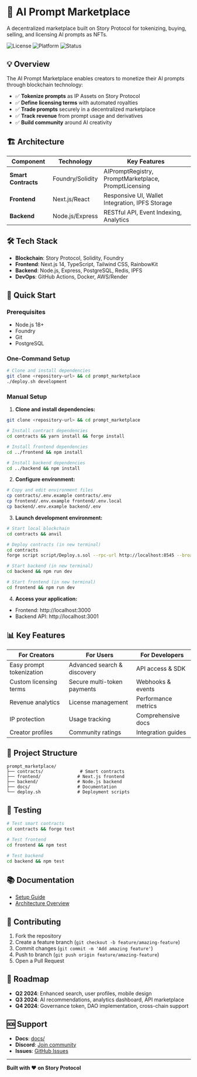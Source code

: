 # 🚀 AI Prompt Marketplace

A decentralized marketplace built on Story Protocol for tokenizing, buying, selling, and licensing AI prompts as NFTs.

![License](https://img.shields.io/badge/license-MIT-blue) ![Platform](https://img.shields.io/badge/platform-Story%20Protocol-orange) ![Status](https://img.shields.io/badge/status-Beta-green)

## 💡 Overview

The AI Prompt Marketplace enables creators to monetize their AI prompts through blockchain technology:

- ✅ **Tokenize prompts** as IP Assets on Story Protocol
- ✅ **Define licensing terms** with automated royalties
- ✅ **Trade prompts** securely in a decentralized marketplace
- ✅ **Track revenue** from prompt usage and derivatives
- ✅ **Build community** around AI creativity

## 🏗️ Architecture

| Component | Technology | Key Features |
|-----------|------------|-------------|
| **Smart Contracts** | Foundry/Solidity | AIPromptRegistry, PromptMarketplace, PromptLicensing |
| **Frontend** | Next.js/React | Responsive UI, Wallet Integration, IPFS Storage |
| **Backend** | Node.js/Express | RESTful API, Event Indexing, Analytics |

## 🛠️ Tech Stack

- **Blockchain**: Story Protocol, Solidity, Foundry
- **Frontend**: Next.js 14, TypeScript, Tailwind CSS, RainbowKit
- **Backend**: Node.js, Express, PostgreSQL, Redis, IPFS
- **DevOps**: GitHub Actions, Docker, AWS/Render

## 🚀 Quick Start

### Prerequisites
- Node.js 18+
- Foundry
- Git
- PostgreSQL

### One-Command Setup

```bash
# Clone and install dependencies
git clone <repository-url> && cd prompt_marketplace
./deploy.sh development
```

### Manual Setup

1. **Clone and install dependencies:**
```bash
git clone <repository-url> && cd prompt_marketplace

# Install contract dependencies
cd contracts && yarn install && forge install

# Install frontend dependencies
cd ../frontend && npm install

# Install backend dependencies
cd ../backend && npm install
```

2. **Configure environment:**
```bash
# Copy and edit environment files
cp contracts/.env.example contracts/.env
cp frontend/.env.example frontend/.env.local
cp backend/.env.example backend/.env
```

3. **Launch development environment:**
```bash
# Start local blockchain
cd contracts && anvil

# Deploy contracts (in new terminal)
cd contracts
forge script script/Deploy.s.sol --rpc-url http://localhost:8545 --broadcast

# Start backend (in new terminal)
cd backend && npm run dev

# Start frontend (in new terminal)
cd frontend && npm run dev
```

4. **Access your application:**
- Frontend: http://localhost:3000
- Backend API: http://localhost:3001

## 📊 Key Features

| For Creators | For Users | For Developers |
|--------------|-----------|----------------|
| Easy prompt tokenization | Advanced search & discovery | API access & SDK |
| Custom licensing terms | Secure multi-token payments | Webhooks & events |
| Revenue analytics | License management | Performance metrics |
| IP protection | Usage tracking | Comprehensive docs |
| Creator profiles | Community ratings | Integration guides |

## 📁 Project Structure

```
prompt_marketplace/
├── contracts/              # Smart contracts
├── frontend/              # Next.js frontend
├── backend/               # Node.js backend
├── docs/                  # Documentation
└── deploy.sh              # Deployment scripts
```

## 🧪 Testing

```bash
# Test smart contracts
cd contracts && forge test

# Test frontend
cd frontend && npm test

# Test backend
cd backend && npm test
```

## 📚 Documentation

- [Setup Guide](docs/SETUP.md)
- [Architecture Overview](docs/ARCHITECTURE.md)

## 🤝 Contributing

1. Fork the repository
2. Create a feature branch (`git checkout -b feature/amazing-feature`)
3. Commit changes (`git commit -m 'Add amazing feature'`)
4. Push to branch (`git push origin feature/amazing-feature`)
5. Open a Pull Request

## 📅 Roadmap

- **Q2 2024**: Enhanced search, user profiles, mobile design
- **Q3 2024**: AI recommendations, analytics dashboard, API marketplace
- **Q4 2024**: Governance token, DAO implementation, cross-chain support

## 🆘 Support

- **Docs**: [docs/](docs/)
- **Discord**: [Join community](https://discord.gg/storybuilders)
- **Issues**: [GitHub Issues](https://github.com/your-org/prompt-marketplace/issues)

---

**Built with ❤️ on Story Protocol**

